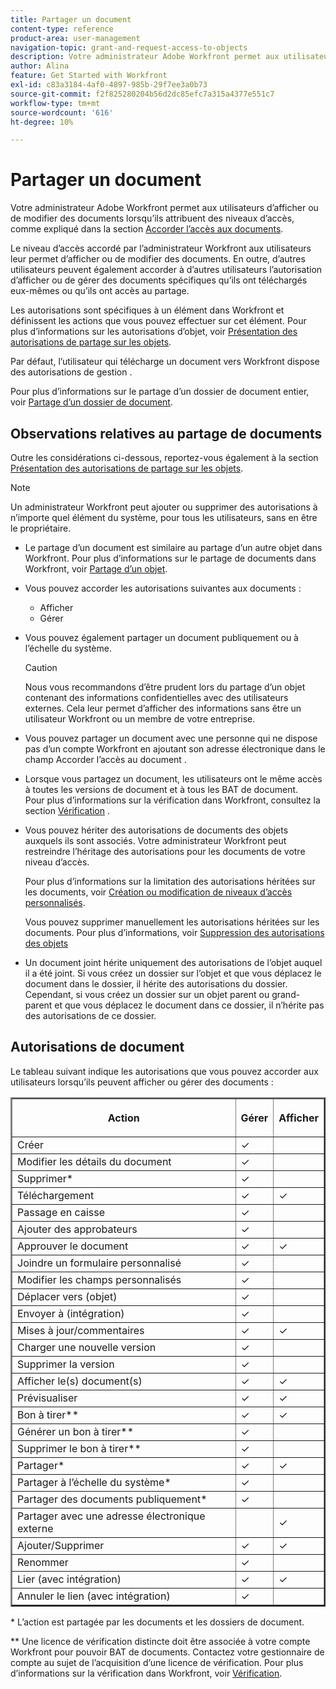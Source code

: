 ```yaml
---
title: Partager un document
content-type: reference
product-area: user-management
navigation-topic: grant-and-request-access-to-objects
description: Votre administrateur Adobe Workfront permet aux utilisateurs d’afficher ou de modifier des documents lorsqu’ils leur attribuent des niveaux d’accès, comme expliqué dans Accorder l’accès aux documents.
author: Alina
feature: Get Started with Workfront
exl-id: c83a3184-4af0-4897-985b-29f7ee3a0b73
source-git-commit: f2f825280204b56d2dc85efc7a315a4377e551c7
workflow-type: tm+mt
source-wordcount: '616'
ht-degree: 10%

---
```


# Partager un document

Votre administrateur Adobe Workfront permet aux utilisateurs d’afficher ou de modifier des documents lorsqu’ils attribuent des niveaux d’accès, comme expliqué dans la section [Accorder l’accès aux documents](../../administration-and-setup/add-users/configure-and-grant-access/grant-access-documents.md).

Le niveau d’accès accordé par l’administrateur Workfront aux utilisateurs leur permet d’afficher ou de modifier des documents. En outre, d’autres utilisateurs peuvent également accorder à d’autres utilisateurs l’autorisation d’afficher ou de gérer des documents spécifiques qu’ils ont téléchargés eux-mêmes ou qu’ils ont accès au partage.

Les autorisations sont spécifiques à un élément dans Workfront et définissent les actions que vous pouvez effectuer sur cet élément. Pour plus d’informations sur les autorisations d’objet, voir [Présentation des autorisations de partage sur les objets](../../workfront-basics/grant-and-request-access-to-objects/sharing-permissions-on-objects-overview.md).

Par défaut, l’utilisateur qui télécharge un document vers Workfront dispose des autorisations de gestion .

Pour plus d’informations sur le partage d’un dossier de document entier, voir [Partage d’un dossier de document](../../workfront-basics/grant-and-request-access-to-objects/share-a-document-folder.md).

## Observations relatives au partage de documents

Outre les considérations ci-dessous, reportez-vous également à la section [Présentation des autorisations de partage sur les objets](../../workfront-basics/grant-and-request-access-to-objects/sharing-permissions-on-objects-overview.md).

>[!NOTE]
>
>Un administrateur Workfront peut ajouter ou supprimer des autorisations à n’importe quel élément du système, pour tous les utilisateurs, sans en être le propriétaire.

* Le partage d’un document est similaire au partage d’un autre objet dans Workfront. Pour plus d’informations sur le partage de documents dans Workfront, voir [Partage d’un objet](../../workfront-basics/grant-and-request-access-to-objects/share-an-object.md).
* Vous pouvez accorder les autorisations suivantes aux documents :

   * Afficher
   * Gérer

* Vous pouvez également partager un document publiquement ou à l’échelle du système.

  >[!CAUTION]
  >
  >Nous vous recommandons d’être prudent lors du partage d’un objet contenant des informations confidentielles avec des utilisateurs externes. Cela leur permet d’afficher des informations sans être un utilisateur Workfront ou un membre de votre entreprise.

* Vous pouvez partager un document avec une personne qui ne dispose pas d’un compte Workfront en ajoutant son adresse électronique dans le champ Accorder l’accès au document .
* Lorsque vous partagez un document, les utilisateurs ont le même accès à toutes les versions de document et à tous les BAT de document.\
  Pour plus d’informations sur la vérification dans Workfront, consultez la section [Vérification](../../review-and-approve-work/proofing/proofing.md) .

* Vous pouvez hériter des autorisations de documents des objets auxquels ils sont associés. Votre administrateur Workfront peut restreindre l’héritage des autorisations pour les documents de votre niveau d’accès.

  Pour plus d’informations sur la limitation des autorisations héritées sur les documents, voir [Création ou modification de niveaux d’accès personnalisés](../../administration-and-setup/add-users/configure-and-grant-access/create-modify-access-levels.md).

  Vous pouvez supprimer manuellement les autorisations héritées sur les documents. Pour plus d’informations, voir [Suppression des autorisations des objets](../../workfront-basics/grant-and-request-access-to-objects/remove-permissions-from-objects.md)

* Un document joint hérite uniquement des autorisations de l’objet auquel il a été joint. Si vous créez un dossier sur l’objet et que vous déplacez le document dans le dossier, il hérite des autorisations du dossier. Cependant, si vous créez un dossier sur un objet parent ou grand-parent et que vous déplacez le document dans ce dossier, il n’hérite pas des autorisations de ce dossier.

## Autorisations de document

Le tableau suivant indique les autorisations que vous pouvez accorder aux utilisateurs lorsqu’ils peuvent afficher ou gérer des documents :

<table border="2" cellspacing="15" cellpadding="1"> 
 <col> 
 <col> 
 <col> 
 <thead> 
  <tr> 
   <th> <p><strong>Action</strong> </p> </th> 
   <th> <p><strong>Gérer</strong> </p> </th> 
   <th> <p><strong>Afficher</strong> </p> </th> 
  </tr> 
 </thead> 
 <tbody> 
  <tr> 
   <td scope="row">Créer</td> 
   <td>✓</td> 
   <td> </td> 
  </tr> 
  <tr> 
   <td scope="row">Modifier les détails du document</td> 
   <td>✓</td> 
   <td> </td> 
  </tr> 
  <tr> 
   <td scope="row">Supprimer*</td> 
   <td>✓</td> 
   <td> </td> 
  </tr> 
  <tr> 
   <td scope="row">Téléchargement</td> 
   <td>✓</td> 
   <td>✓</td> 
  </tr> 
  <tr> 
   <td scope="row">Passage en caisse</td> 
   <td>✓</td> 
   <td> </td> 
  </tr> 
  <tr> 
   <td scope="row">Ajouter des approbateurs</td> 
   <td>✓</td> 
   <td> </td> 
  </tr> 
  <tr> 
   <td scope="row">Approuver le document</td> 
   <td>✓</td> 
   <td>✓</td> 
  </tr> 
  <tr> 
   <td scope="row">Joindre un formulaire personnalisé</td> 
   <td>✓</td> 
   <td> </td> 
  </tr> 
  <tr> 
   <td scope="row">Modifier les champs personnalisés</td> 
   <td>✓</td> 
   <td> </td> 
  </tr> 
  <tr> 
   <td scope="row">Déplacer vers (objet)</td> 
   <td>✓</td> 
   <td> </td> 
  </tr> 
  <tr> 
   <td scope="row">Envoyer à (intégration)</td> 
   <td>✓</td> 
   <td> </td> 
  </tr> 
  <tr> 
   <td scope="row">Mises à jour/commentaires</td> 
   <td>✓</td> 
   <td>✓</td> 
  </tr> 
  <tr> 
   <td scope="row">Charger une nouvelle version</td> 
   <td>✓</td> 
   <td> </td> 
  </tr> 
  <tr> 
   <td scope="row">Supprimer la version</td> 
   <td>✓</td> 
   <td> </td> 
  </tr> 
  <tr> 
   <td scope="row">Afficher le(s) document(s)</td> 
   <td>✓</td> 
   <td>✓</td> 
  </tr> 
  <tr> 
   <td scope="row">Prévisualiser</td> 
   <td>✓</td> 
   <td>✓</td> 
  </tr> 
  <tr> 
   <td scope="row">Bon à tirer**</td> 
   <td>✓</td> 
   <td>✓</td> 
  </tr> 
  <tr> 
   <td scope="row">Générer un bon à tirer**</td> 
   <td>✓</td> 
   <td> </td> 
  </tr> 
  <tr> 
   <td scope="row">Supprimer le bon à tirer**</td> 
   <td>✓</td> 
   <td> </td> 
  </tr> 
  <tr> 
   <td scope="row">Partager*</td> 
   <td>✓</td> 
   <td>✓</td> 
  </tr> 
  <tr> 
   <td scope="row">Partager à l’échelle du système*</td> 
   <td>✓</td> 
   <td> </td> 
  </tr> 
  <tr> 
   <td scope="row">Partager des documents publiquement*</td> 
   <td>✓</td> 
   <td> </td> 
  </tr> 
  <tr> 
   <td scope="row">Partager avec une adresse électronique externe</td> 
   <td> </td> 
   <td>✓</td> 
  </tr> 
  <tr> 
   <td scope="row">Ajouter/Supprimer</td> 
   <td>✓</td> 
   <td>✓</td> 
  </tr> 
  <tr> 
   <td scope="row">Renommer</td> 
   <td>✓</td> 
   <td> </td> 
  </tr> 
  <tr> 
   <td scope="row">Lier (avec intégration)</td> 
   <td>✓</td> 
   <td>✓</td> 
  </tr> 
  <tr> 
   <td scope="row">Annuler le lien (avec intégration)</td> 
   <td>✓</td> 
   <td> </td> 
  </tr> 
 </tbody> 
</table>

&#42; L’action est partagée par les documents et les dossiers de document.

&#42;&#42; Une licence de vérification distincte doit être associée à votre compte Workfront pour pouvoir BAT de documents. Contactez votre gestionnaire de compte au sujet de l’acquisition d’une licence de vérification. Pour plus d’informations sur la vérification dans Workfront, voir [Vérification](../../review-and-approve-work/proofing/proofing.md).
